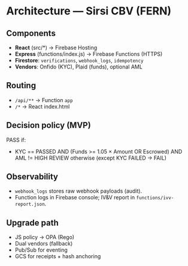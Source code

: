 # Architecture — Sirsi CBV (FERN)

## Components
- **React** (src/*) → Firebase Hosting
- **Express** (functions/index.js) → Firebase Functions (HTTPS)
- **Firestore**: `verifications`, `webhook_logs`, `idempotency`
- **Vendors**: Onfido (KYC), Plaid (funds), optional AML

## Routing
- `/api/**` → Function `app`
- `/*` → React index.html

## Decision policy (MVP)
PASS if:
- KYC == PASSED AND (Funds >= 1.05 × Amount OR Escrowed) AND AML != HIGH
REVIEW otherwise (except KYC FAILED → FAIL)

## Observability
- `webhook_logs` stores raw webhook payloads (audit).
- Function logs in Firebase console; IV&V report in `functions/ivv-report.json`.

## Upgrade path
- JS policy → OPA (Rego)
- Dual vendors (fallback)
- Pub/Sub for eventing
- GCS for receipts + hash anchoring
